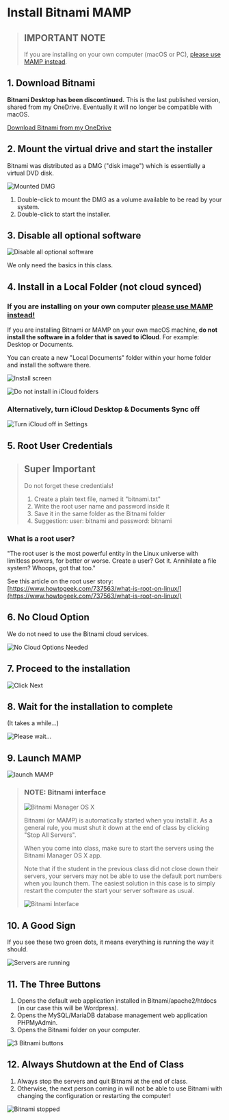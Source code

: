 # Install Bitnami MAMP

<blockquote>

## IMPORTANT NOTE

If you are installing on your own computer (macOS or PC), <a href="https://www.mamp.info/en/mac/">please use MAMP instead</a>.

</blockquote>

## 1. Download Bitnami 

<strong>Bitnami Desktop has been discontinued.</strong> This is the last published version, shared from my OneDrive. Eventually it will no longer be compatible with macOS. 

[Download Bitnami from my OneDrive](https%3a%2f%2fjohnabbott-my.sharepoint.com%2f%3au%3a%2fg%2fpersonal%2fericgirouard_johnabbott_qc_ca%2fEeABv0hf_B9LmS2l9Fr24HsBscy1k5bDM1lxLRiuygIoGw%3fe%3dRZ1Pn2)

## 2. Mount the virtual drive and start the installer

Bitnami was distributed as a DMG ("disk image") which is essentially a virtual DVD disk.

![Mounted DMG](./img/week-1/01-mount-dmg.png)

1. Double-click to mount the DMG as a volume available to be read by your system.
2. Double-click to start the installer.

## 3. Disable all optional software

![Disable all optional software](./img/week-1/02-disable-all.png)

We only need the basics in this class.

## 4. Install in a Local Folder (not cloud synced)

### If you are installing on your own computer <a href="https://www.mamp.info/en/mac/">please use MAMP instead!</a>

If you are installing Bitnami or MAMP on your own macOS machine, <strong>do not install the software in a folder that is saved to iCloud</strong>. For example: Desktop or Documents. 

You can create a new "Local Documents" folder within your home folder and install the software there.

![Install screen](./img/week-1/03-desktop-folder.png)

![Do not install in iCloud folders](./img/week-1/04-no-icloud.png)

### Alternatively, turn iCloud Desktop & Documents Sync off

![Turn iCloud off in Settings](./img/week-1/05-icloud-off.png)



## 5. Root User Credentials

<blockquote>

## Super Important

Do not forget these credentials! 

1. Create a plain text file, named it "bitnami.txt"
2. Write the root user name and password inside it
3. Save it in the same folder as the Bitnami folder
4. Suggestion: user: bitnami and password: bitnami

</blockquote>

### What is a root user?

"The root user is the most powerful entity in the Linux universe with limitless powers, for better or worse. Create a user? Got it. Annihilate a file system? Whoops, got that too."

See this article on the root user story: [https://www.howtogeek.com/737563/what-is-root-on-linux/](https://www.howtogeek.com/737563/what-is-root-on-linux/)


## 6. No Cloud Option

We do not need to use the Bitnami cloud services.

![No Cloud Options Needed](./img/week-1/06-no-cloud.png)




## 7. Proceed to the installation

![Click Next](./img/week-1/07-next.png)

## 8. Wait for the installation to complete

(It takes a while...)

![Please wait...](./img/week-1/08-minutes.png)



## 9. Launch MAMP

![launch MAMP](./img/week-1/09-launch-mamp.png)

<blockquote>

### NOTE: Bitnami interface

![Bitnami Manager OS X](./week-2/img/23-bitnami-manager.png)

Bitnami (or MAMP) is automatically started when you install it. As a general rule, you must shut it down at the end of class by clicking "Stop All Servers".

When you come into class, make sure to start the servers using the Bitnami Manager OS X app.

Note that if the student in the previous class did not close down their servers, your servers may not be able to use the default port numbers when you launch them. The easiest solution in this case is to simply restart the computer the start your server software as usual.

![Bitnami Interface](./week-2/img/22-bitnami-interface.png)

</blockquote>

## 10. A Good Sign

If you see these two green dots, it means everything is running the way it should.

![Servers are running](./img/week-1/10-servers-running.png)




## 11. The Three Buttons

1. Opens the default web application installed in Bitnami/apache2/htdocs (in our case this will be Wordpress).
2. Opens the MySQL/MariaDB database management web application PHPMyAdmin.
3. Opens the Bitnami folder on your computer.

![3 Bitnami buttons](./img/week-1/11-buttons.png)



## 12. Always Shutdown at the End of Class

1. Always stop the servers and quit Bitnami at the end of class.
2. Otherwise, the next person coming in will not be able to use Bitnami with changing the configuration or restarting the computer!

![Bitnami stopped](./img/week-1/12-bitnami-stopped.png)

